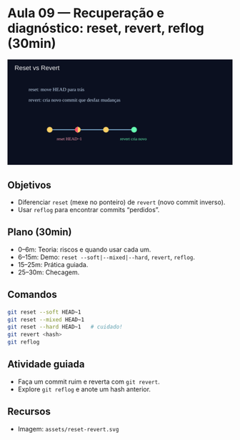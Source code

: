 # Aula 09 — Recuperação e diagnóstico: reset, revert, reflog (30min)

![Reset e Revert](../assets/reset-revert.svg)

## Objetivos
- Diferenciar `reset` (mexe no ponteiro) de `revert` (novo commit inverso).
- Usar `reflog` para encontrar commits “perdidos”.

## Plano (30min)
- 0–6m: Teoria: riscos e quando usar cada um.
- 6–15m: Demo: `reset --soft|--mixed|--hard`, `revert`, `reflog`.
- 15–25m: Prática guiada.
- 25–30m: Checagem.

## Comandos
```bash
git reset --soft HEAD~1
git reset --mixed HEAD~1
git reset --hard HEAD~1   # cuidado!
git revert <hash>
git reflog
```

## Atividade guiada
- Faça um commit ruim e reverta com `git revert`.
- Explore `git reflog` e anote um hash anterior.

## Recursos
- Imagem: `assets/reset-revert.svg`